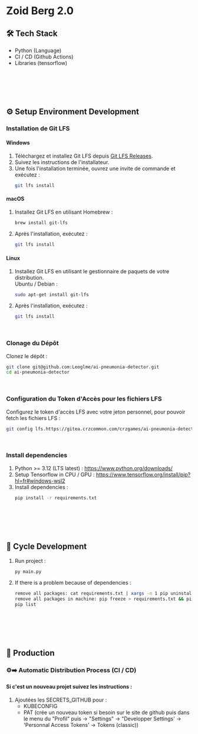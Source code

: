 # Zoid Berg 2.0

## 🛠 Tech Stack
- Python (Language)
- CI / CD (Github Actions)
- Libraries (tensorflow)

<br /><br /><br /><br />

## ⚙️ Setup Environment Development
### Installation de Git LFS
#### Windows
1. Téléchargez et installez Git LFS depuis [Git LFS Releases](https://github.com/git-lfs/git-lfs/releases).
2. Suivez les instructions de l'installateur.
3. Une fois l'installation terminée, ouvrez une invite de commande et exécutez :
   ```bash
   git lfs install
   ```

#### macOS
1. Installez Git LFS en utilisant Homebrew :
   ```bash
   brew install git-lfs
   ```
2. Après l'installation, exécutez :
   ```bash
   git lfs install
   ```

#### Linux
1. Installez Git LFS en utilisant le gestionnaire de paquets de votre distribution. <br />
   Ubuntu / Debian :
   ```bash
   sudo apt-get install git-lfs
   ```
2. Après l'installation, exécutez :
   ```bash
   git lfs install
   ```

<br />

### Clonage du Dépôt
Clonez le dépôt :
```bash
git clone git@github.com:Leoglme/ai-pneumonia-detector.git
cd ai-pneumonia-detector
```

<br />

### Configuration du Token d'Accès pour les fichiers LFS
Configurez le token d'accès LFS avec votre jeton personnel, pour pouvoir fetch les fichiers LFS :
```bash
git config lfs.https://gitea.crzcommon.com/crzgames/ai-pneumonia-detector.git/info/lfs.access token dd39e40af8323acc9aa3ee4fb6cee08fc75d497b
```

<br />

### Install dependencies
1. Python >= 3.12 (LTS latest) : https://www.python.org/downloads/
2. Setup Tensorflow in CPU / GPU : https://www.tensorflow.org/install/pip?hl=fr#windows-wsl2
3. Install dependencies :
    ```bash
    pip install -r requirements.txt
    ```

<br /><br /><br /><br />

## 🔄 Cycle Development
1. Run project :
    ```bash
    py main.py
    ```
2. If there is a problem because of dependencies : 
    ```bash
    remove all packages: cat requirements.txt | xargs -n 1 pip uninstall -y
    remove all packages in machine: pip freeze > requirements.txt && pip uninstall -y -r requirements.txt && rm requirements.txt
    pip list
    ```

<br /><br /><br /><br />

## 🚀 Production
### ⚙️➡️ Automatic Distribution Process (CI / CD)
#### Si c'est un nouveau projet suivez les instructions : 
1. Ajoutées les SECRETS_GITHUB pour :
   - KUBECONFIG
   - PAT (crée un nouveau token si besoin sur le site de github puis dans le menu du "Profil" puis -> "Settings" -> "Developper Settings' -> 'Personnal Access Tokens' -> Tokens (classic))
